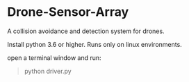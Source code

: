 # Drone-Sensor-Array
A collision avoidance and detection system for drones.

Install python 3.6 or higher.
Runs only on linux environments.

open a terminal window and run:
> python driver.py
